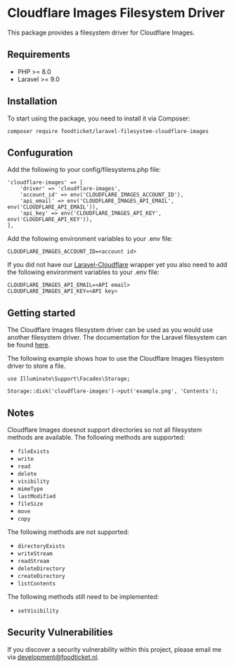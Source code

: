 # Cloudflare Images Filesystem Driver
This package provides a filesystem driver for Cloudflare Images.

## Requirements

- PHP >= 8.0
- Laravel >= 9.0

## Installation
To start using the package, you need to install it via Composer:
```
composer require foodticket/laravel-filesystem-cloudflare-images
```

## Confuguration
Add the following to your config/filesystems.php file:
```
'cloudflare-images' => [
    'driver' => 'cloudflare-images',
    'account_id' => env('CLOUDFLARE_IMAGES_ACCOUNT_ID'),
    'api_email' => env('CLOUDFLARE_IMAGES_API_EMAIL', env('CLOUDFLARE_API_EMAIL')),
    'api_key' => env('CLOUDFLARE_IMAGES_API_KEY', env('CLOUDFLARE_API_KEY')),
],
```
Add the following environment variables to your .env file:
```
CLOUDFLARE_IMAGES_ACCOUNT_ID=<account id>
```
If you did not have our [Laravel-Cloudflare](https://github.com/food-ticket/laravel-cloudflare) wrapper yet you also need to add the following environment variables to your .env file:
```
CLOUDFLARE_IMAGES_API_EMAIL=<API email>
CLOUDFLARE_IMAGES_API_KEY=<API key>
```

## Getting started
The Cloudflare Images filesystem driver can be used as you would use another filesystem driver. The documentation for the Laravel filesystem can be found [here](https://laravel.com/docs/9.x/filesystem). 

The following example shows how to use the Cloudflare Images filesystem driver to store a file.
```
use Illuminate\Support\Facades\Storage;

Storage::disk('cloudflare-images')->put('example.png', 'Contents');
```

## Notes
Cloudflare Images doesnot support directories so not all filesystem methods are available. The following methods are supported:

- `fileExists`
- `write`
- `read`
- `delete`
- `visibility`
- `mimeType`
- `lastModified`
- `fileSize`
- `move`
- `copy`

The following methods are not supported:
- `directoryExists`
- `writeStream`
- `readStream`
- `deleteDirectory`
- `createDirectory`
- `listContents`

The following methods still need to be implemented:
- `setVisibility`

## Security Vulnerabilities

If you discover a security vulnerability within this project, please email me via [development@foodticket.nl](mailto:development@foodticket.nl).

